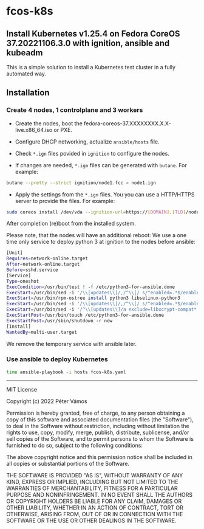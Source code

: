 # fcos-k8s

## Install Kubernetes v1.25.4 on Fedora CoreOS 37.20221106.3.0 with ignition, ansible and kubeadm

This is a simple solution to install a Kubernetes test cluster in a fully automated way.

## Installation

### Create 4 nodes, 1 controlplane and 3 workers

- Create the nodes, boot the fedora-coreos-37.XXXXXXXX.X.X-live.x86_64.iso or PXE.
- Configure DHCP networking, actualize `ansible/hosts` file.
- Check `*.ign` files povided in `ignition` to configure the nodes.

- If changes are needed, `*.ign` files can be generated with `butane`. For example:
```sh
butane --pretty --strict ignition/node1.fcc > node1.ign
```

- Apply the settings from the `*.ign` files. You you can use a HTTP/HTTPS server to provide the files. For example:

```sh
sudo coreos install /dev/vda --ignition-url=https://[DOMAIN].[TLD]/node1.ign
```

After completion (re)boot from the installed system.

Please note, that the nodes will have an additional reboot:
We use a one time only service to deploy python 3 at ignition to the nodes before ansible:
```sh
[Unit]
Requires=network-online.target
After=network-online.target
Before=sshd.service
[Service]
Type=oneshot
ExecCondition=/usr/bin/test ! -f /etc/python3-for-ansible.done
ExecStart=/usr/bin/sed -i '/\\[updates\\]/,/^\\[/ s/^enabled=.*$/enabled=0/' /etc/yum.repos.d/fedora-updates.repo
ExecStart=/usr/bin/rpm-ostree install python3 libselinux-python3
ExecStart=/usr/bin/sed -i '/\\[updates\\]/,/^\\[/ s/^enabled=.*$/enabled=1/' /etc/yum.repos.d/fedora-updates.repo
ExecStart=/usr/bin/sed -i '/^\\[updates\\]/a exclude=libxcrypt-compat* mpdecimal* python-pip-wheel* python-setuptools-wheel* python-unversioned-command* python3* python3-libs* python3-selinux*' /etc/yum.repos.d/fedora-updates.repo
ExecStartPost=/usr/bin/touch /etc/python3-for-ansible.done
ExecStartPost=/usr/sbin/shutdown -r now
[Install]
WantedBy=multi-user.target
```

We remove the temporary service with ansible later.

### Use ansible to deploy Kubernetes

```sh
time ansible-playbook -i hosts fcos-k8s.yaml
```

---

MIT License

Copyright (c) 2022 Péter Vámos

Permission is hereby granted, free of charge, to any person obtaining a copy
of this software and associated documentation files (the "Software"), to deal
in the Software without restriction, including without limitation the rights
to use, copy, modify, merge, publish, distribute, sublicense, and/or sell
copies of the Software, and to permit persons to whom the Software is
furnished to do so, subject to the following conditions:

The above copyright notice and this permission notice shall be included in all
copies or substantial portions of the Software.

THE SOFTWARE IS PROVIDED "AS IS", WITHOUT WARRANTY OF ANY KIND, EXPRESS OR
IMPLIED, INCLUDING BUT NOT LIMITED TO THE WARRANTIES OF MERCHANTABILITY,
FITNESS FOR A PARTICULAR PURPOSE AND NONINFRINGEMENT. IN NO EVENT SHALL THE
AUTHORS OR COPYRIGHT HOLDERS BE LIABLE FOR ANY CLAIM, DAMAGES OR OTHER
LIABILITY, WHETHER IN AN ACTION OF CONTRACT, TORT OR OTHERWISE, ARISING FROM,
OUT OF OR IN CONNECTION WITH THE SOFTWARE OR THE USE OR OTHER DEALINGS IN THE
SOFTWARE.
